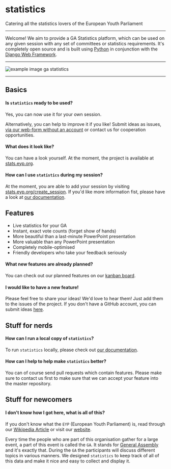 # statistics 

Catering all the statistics lovers of the European Youth Parliament

***
Welcome! We aim to provide a GA Statistics platform, which can be used on any given session with any set of committees or statistics requirements. It's completely open source and is built using [Python](http://python.org) in conjunction with the [Django Web Framework](https://www.djangoproject.com/).

***
![example image ga statistics](http://i.imgur.com/DM6zeJS.jpg)

***
## Basics
#### Is `statistics` ready to be used?

Yes, you can now use it for your own session.

Alternatively, you can help to improve it if you like! Submit ideas as issues, [via our web-form without an account](https://gitreports.com/issue/eyp-developers/statistics) or contact us for cooperation opportunities.

#### What does it look like?

You can have a look yourself. At the moment, the project is available at [stats.eyp.org](https://stats.eyp.org).

#### How can I use `statistics` during my session?

At the moment, you are able to add your session by visiting [stats.eyp.org/create_session](https://stats.eyp.org/create_session/).
If you'd like more information fist, please have a look at [our documentation](https://ga-statistics.readthedocs.io).

## Features

* Live statistics for your GA
* Instant, exact vote counts (forget show of hands)
* More beautiful than a last-minute PowerPoint presentation
* More valuable than any PowerPoint presentation
* Completely mobile-optimised
* Friendly developers who take your feedback seriously

#### What new features are already planned?

You can check out our planned features on our [kanban board](http://waffle.io/eyp-developers/statistics).

#### I would like to have a new feature!

Please feel free to share your ideas! We'd love to hear them! Just add them to the issues of the project. If you don't have a GitHub account, you can submit ideas [here](https://gitreports.com/issue/eyp-developers/statistics).

## Stuff for nerds
#### How can I run a local copy of `statistics`?

To run `statistics` locally, please check out [our documentation](https://ga-statistics.readthedocs.io/en/latest/selfhosting/introduction.html).

#### How can I help to help make `statistics` better?
You can of course send pull requests which contain features. Please make sure to contact us first to make sure that we can accept your feature into the master repository.

## Stuff for newcomers
#### I don't know how I got here, what is all of this?

If you don't know what the `EYP` (European Youth Parliament) is, read through our [Wikipedia Article](https://en.wikipedia.org/wiki/European_Youth_Parliament) or visit our [website](http://eyp.org).

Every time the people who are part of this organisation gather for a large event, a part of this event is called the `GA`. It stands for [General Assembly](https://en.wikipedia.org/wiki/General_assembly) and it's exactly that. During the `GA` the participants will discuss different topics in various manners. We designed `statistics` to keep track of all of this data and make it nice and easy to collect and display it.
